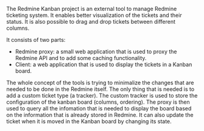 The Redmine Kanban project is an external tool to manage Redmine ticketing system. It enables better visualization of the tickets and their status. It is also possible to drag and drop tickets between different columns.

It consists of two parts:

* Redmine proxy: a small web application that is used to proxy the Redmine API and to add some caching functionality.
* Client: a web application that is used to display the tickets in a Kanban board.

The whole concept of the tools is trying to minimalize the changes that are needed to be done in the Redmine itself. The only thing that is needed is to add a custom ticket type (a tracker). The custom tracker is used to store the configuration of the kanban board (columns, ordering). The proxy is then used to query all the infomation that is needed to display the board based on the information that is already stored in Redmine. It can also update the ticket when it is moved in the Kanban board by changing its state.